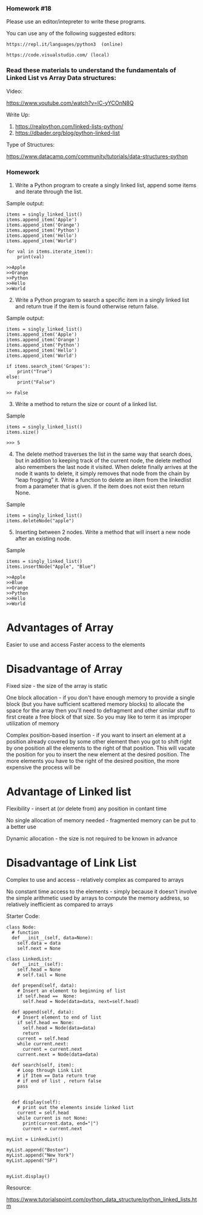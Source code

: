 ### Homework #18

Please use an editor/intepreter to write these programs.

You can use any of the following suggested editors:

```
https://repl.it/languages/python3  (online)

https://code.visualstudio.com/ (local)
```

### Read these materials to understand the fundamentals of Linked List vs Array Data structures:

Video:

https://www.youtube.com/watch?v=lC-yYCOnN8Q

Write Up:

1. https://realpython.com/linked-lists-python/
2. https://dbader.org/blog/python-linked-list

Type of Structures:

https://www.datacamp.com/community/tutorials/data-structures-python

### Homework

1. Write a Python program to create a singly linked list, append some items and iterate through the list.

Sample output:

```
items = singly_linked_list()
items.append_item('Apple')
items.append_item('Orange')
items.append_item('Python')
items.append_item('Hello')
items.append_item('World')

for val in items.iterate_item():
    print(val)

>>Apple
>>Orange
>>Python
>>Hello
>>World
```

2. Write a Python program to search a specific item in a singly linked list and return true if the item is found otherwise return false.

Sample output:

```
items = singly_linked_list()
items.append_item('Apple')
items.append_item('Orange')
items.append_item('Python')
items.append_item('Hello')
items.append_item('World')

if items.search_item('Grapes'):
    print("True")
else:
    print("False")
    
>> False
```

3. Write a method to return the size or count of a linked list.

Sample

```
items = singly_linked_list()
items.size()

>>> 5
```

4. The delete method traverses the list in the same way that search does, but in addition to keeping track of the current node, the delete method also remembers the last node it visited. When delete finally arrives at the node it wants to delete, it simply removes that node from the chain by “leap frogging” it. Write a function to delete an iitem from the linkedlist from a parameter that is given. If the item does not exist then return None.

Sample

```
items = singly_linked_list()
items.deleteNode("apple")
```

5. Inserting between 2 nodes. Write a method that will insert a new node after an existing node. 

Sample

```
items = singly_linked_list()
items.insertNode("Apple", "Blue")

>>Apple
>>Blue
>>Orange
>>Python
>>Hello
>>World
```

# Advantages of Array

Easier to use and access
Faster access to the elements

# Disadvantage of Array

Fixed size - the size of the array is static

One block allocation - if you don't have enough memory to provide a single block (but you have sufficient scattered memory blocks) to allocate the space for the array then you'll need to defragment and other similar stuff to first create a free block of that size. So you may like to term it as improper utilization of memory

Complex position-based insertion - if you want to insert an element at a position already covered by some other element then you got to shift right by one position all the elements to the right of that position. This will vacate the position for you to insert the new element at the desired position. The more elements you have to the right of the desired position, the more expensive the process will be


# Advantage of Linked list

Flexibility - insert at (or delete from) any position in contant time

No single allocation of memory needed - fragmented memory can be put to a better use

Dynamic allocation - the size is not required to be known in advance

# Disadvantage of Link List

Complex to use and access - relatively complex as compared to arrays

No constant time access to the elements - simply because it doesn't involve the simple arithmetic used by arrays to compute the memory address, so relatively inefficient as compared to arrays


Starter Code:

```
class Node:
  # function
  def __init__(self, data=None):
    self.data = data
    self.next = None

class LinkedList:
  def __init__(self):
    self.head = None
    # self.tail = None
  
  def prepend(self, data):
    # Insert an element to beginning of list
    if self.head ==  None:
      self.head = Node(data=data, next=self.head)
  
  def append(self, data):
    # Insert element to end of list
    if self.head == None:
      self.head = Node(data=data)
      return
    current = self.head
    while current.next:
      current = current.next
    current.next = Node(data=data)

  def search(self, item):
    # Loop through Link List
    # if Item == Data return true
    # if end of list , return false
    pass

  
  def display(self):
    # print out the elements inside linked list
    current = self.head
    while current is not None:
      print(current.data, end="|")
      current = current.next

myList = LinkedList()

myList.append("Boston")
myList.append("New York")
myList.append("SF")


myList.display()
```



Resource:

https://www.tutorialspoint.com/python_data_structure/python_linked_lists.htm
